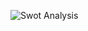 ![Swot Analysis](https://user-images.githubusercontent.com/98880912/153577257-873e1802-1b72-4d31-89a8-70874431c86e.jpg)

